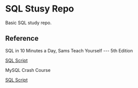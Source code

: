 # SQL Stusy Repo

Basic SQL study repo.


## Reference

SQL in 10 Minutes a Day, Sams Teach Yourself --- 5th Edition

[SQL Script](https://forta.com/wp-content/uploads/books/0135182794/TYSQL5_MySQL.zip)

MySQL Crash Course

[SQL Script](https://forta.com/wp-content/uploads/books/0672327120/mysql_scripts.zip)